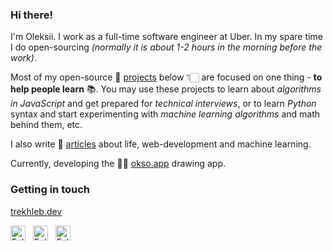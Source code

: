 ### Hi there!

I'm Oleksii. I work as a full-time software engineer at Uber. In my spare time I do open-sourcing _(normally it is about 1-2 hours in the morning before the work)_.

Most of my open-source 🚀 [projects](https://trekhleb.dev/projects/) below 👇🏻 are focused on one thing -  **to help people learn** 📚. You may use these projects to learn about _algorithms in JavaScript_ and get prepared for _technical interviews_, or to learn _Python_ syntax and start experimenting with _machine learning algorithms_ and math behind them, etc.

I also write 📝 [articles](https://trekhleb.dev/blog/) about life, web-development and machine learning.

Currently, developing the ✍🏻 [okso.app](https://okso.app/) drawing app.

### Getting in touch

[trekhleb.dev](https://trekhleb.dev)

<a href="https://twitter.com/Trekhleb" title="Follow me on Twitter">
  <img
    width="24"
    alt="Follow me on Twitter"
    src="https://raw.githubusercontent.com/trekhleb/trekhleb/master/assets/icons/twitter.svg"
  /></a>
&nbsp;
<a href="https://www.linkedin.com/in/trekhleb/" title="Follow me on LinkedIn">
  <img
    width="24"
    alt="Follow me on LinkedIn"
    src="https://raw.githubusercontent.com/trekhleb/trekhleb/master/assets/icons/linkedin.svg"
  /></a>
&nbsp;
<a href="https://medium.com/@trekhleb" title="Follow me on Medium">
  <img
    width="24"
    alt="Follow me on Medium"
    src="https://raw.githubusercontent.com/trekhleb/trekhleb/master/assets/icons/medium.svg"
  /></a>
